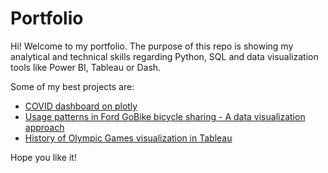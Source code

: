 # Portfolio

Hi! Welcome to my portfolio. The purpose of this repo is showing my analytical and technical skills regarding Python, SQL and data visualization tools like Power BI, Tableau or Dash.

Some of my best projects are:
* [COVID dashboard on plotly](https://github.com/aingelmo/portfolio/tree/main/covid_heroku)
* [Usage patterns in Ford GoBike bicycle sharing - A data visualization approach](https://aingelmo.github.io/blog/bikesharing-data)
* [History of Olympic Games visualization in Tableau](https://github.com/aingelmo/portfolio/tree/main/olympics_tableau)

Hope you like it!
